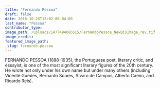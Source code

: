 ```yaml
---
title: "Fernando Pessoa"
draft: false
date: 2016-10-26T15:02:00-04:00
last_name: "Pessoa"
contributor_type:
image_path: /uploads/1477494086615/FernandoPessoa_NewBioImage_rev.tif
image_credit:
featured_image_path:
_slug: fernando-pessoa
---
```


FERNANDO PESSOA (1888–1935), the Portuguese poet, literary critic, and essayist, is one of the most significant literary figures of the 20th century. He wrote not only under his own name but under many others (including Vicente Guedes, Bernardo Soares, Álvaro de Campos, Alberto Caeiro, and Ricardo Reis).

